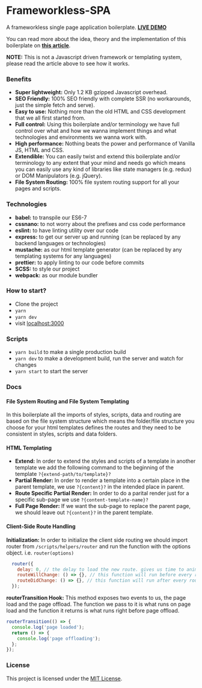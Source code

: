 # Frameworkless-SPA

A frameworkless single page application boilerplate. [**LIVE DEMO**](http://www.amin52j.com)

You can read more about the idea, theory and the implementation of this boilerplate on [**this article**](https://medium.com/@a.jafari.90/framework-less-single-page-application-a547325f6e0c).

**NOTE:** This is not a Javascript driven framework or templating system, please read the article above to see how it works.

### Benefits

* **Super lightweight:** Only 1.2 KB gzipped Javascript overhead.
* **SEO Friendly:** 100% SEO friendly with complete SSR (no workarounds, just the simple fetch and serve).
* **Easy to use:** Nothing more than the old HTML and CSS development that we all first started from.
* **Full control:** Using this boilerplate and/or terminology we have full control over what and how we wanna implement things and what technologies and environments we wanna work with.
* **High performance:** Nothing beats the power and performance of Vanilla JS, HTML and CSS.
* **Extendible:** You can easily twist and extend this boilerplate and/or terminology to any extent that your mind and needs go which means you can easily use any kind of libraries like state managers (e.g. redux) or DOM Manipulators (e.g. jQuery).
* **File System Routing:** 100% file system routing support for all your pages and scripts.

### Technologies

* **babel:** to transpile our ES6-7
* **cssnano:** to not worry about the prefixes and css code performance
* **eslint:** to have linting utility over our code
* **express:** to get our server up and running (can be replaced by any backend languages or technologies)
* **mustache:** as our html template generator (can be replaced by any templating systems for any languages)
* **prettier:** to apply linting to our code before commits
* **SCSS:** to style our project
* **webpack:** as our module bundler

### How to start?

* Clone the project
* `yarn`
* `yarn dev`
* visit [localhost:3000](http://127.0.0.1:3000)

### Scripts

* `yarn build` to make a single production build
* `yarn dev` to make a development build, run the server and watch for changes
* `yarn start` to start the server

### Docs

#### File System Routing and File System Templating

In this boilerplate all the imports of styles, scripts, data and routing are based on the file system structure which means the folder/file structure you choose for your html templates defines the routes and they need to be consistent in styles, scripts and data folders.

#### HTML Templating

* **Extend:** In order to extend the styles and scripts of a template in another template we add the following command to the beginning of the template `?{extend-path/to/template}?`
* **Partial Render:** In order to render a template into a certain place in the parent template, we use `?{content}?` in the intended place in parent.
* **Route Specific Partial Render:** In order to do a parital render just for a specific sub-page we use `?{content-template-name}?`
* **Full Page Render:** If we want the sub-page to replace the parent page, we should leave out `?{content}?` in the parent template.

#### Client-Side Route Handling

**Initialization:** In order to initialize the client side routing we should import router from `/scripts/helpers/router` and run the function with the options object. i.e. `router(options)`

```js
  router({
    delay: 0, // the delay to load the new route. gives us time to animate the page offload
    routeWillChange: () => {}, // this function will run before every route change
    routeDidChange: () => {}, // this function will run after every route change
  });
```

**routerTransition Hook:** This method exposes two events to us, the page load and the page offload. The function we pass to it is what runs on page load and the function it returns is what runs right before page offload.

```js
routerTransition(() => {
  console.log('page loaded');
  return () => {
    console.log('page offloading');
  };
});
```

### License

This project is licensed under the [MIT License](https://github.com/Amin52J/frameworkless-spa/blob/master/LICENSE).
